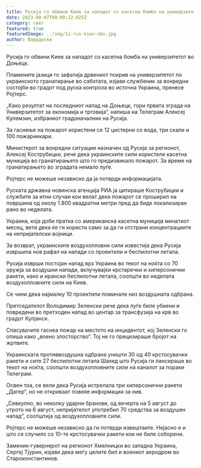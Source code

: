 ```yaml
---
title: Русија го обвини Киев за нападот со касетна бомба на универзитетот во Доњецк
date: 2023-08-07T09:00:22.025Z
category: свет
featured: true
featuredImage: ../img/11-rus-kiev-obv.jpg
author: Вардарски
---
```

Русија го обвини Киев за нападот со касетна бомба на универзитетот во Доњецк.

Пламените јазици го зафатија дрвениот покрив на универзитетот по украинското гранатирање во саботата, изјави службеник за вонредни состојби во градот под руска контрола во источна Украина, пренесе Ројтерс.

„Како резултат на последниот напад на Доњецк, гори првата зграда на Универзитетот за економија и трговија“, напиша на Телеграм Алексеј Кулемзин, избраниот градоначалник на Русија.

За гаснење на пожарот користени се 12 цистерни со вода, три скали и 100 пожарникари.

Министерот за вонредни ситуации назначен од Русија за регионот, Алексеј Кострубицки, рече дека украинските сили користеле касетна муниција во гранатирањето што го предизвикало пожарот. За време на гранатирањето во зградата немало луѓе.

Ројтерс не можеше независно да ја потврди информацијата.

Руската државна новинска агенција РИА ја цитираше Кострубицки и службите за итни случаи кои велат дека пожарот се проширил на површина од околу 1.800 квадратни метри пред да биде локализиран рано во неделата.

Украина, која доби пратка со американска касетна муниција минатиот месец, вети дека ќе ги користи само за да ги отстрани концентрациите на непријателски војници.

За возврат, украинските воздухопловни сили известија дека Русија извршила нов рафал на напади со проектили и беспилотни летала.

Русија изврши постојан напад врз Украина во текот на ноќта со 70 оружја за воздушни напади, вклучувајќи крстаречки и хиперсонични ракети, како и ирански беспилотни летала, соопшти во неделата воздухопловните сили на Киев.

Се чини дека најмалку 10 проектили поминале низ воздушната одбрана.

Претседателот Володимир Зеленски рече дека луѓе биле убиени и повредени во претходен напад во центар за трансфузија на крв во градот Купјанск.

Спасувачите гаснеа пожар на местото на инцидентот, кој Зеленски го опиша како „воено злосторство“. Тој не го прецизираше бројот на жртвите.

Украинската противвоздушна одбрана уништи 30 од 40 крстосувачки ракети и сите 27 беспилотни летала Шахед што Русија ги лансираше во текот на ноќта, соопшти воздухопловните сили на каналот за пораки Телеграм.

Освен тоа, се вели дека Русија истрелала три хиперсонични ракети „Дагер“, но не откриваат повеќе информации за нив.

„Севкупно, во неколку ударни бранови, од вечерта на 5 август до утрото на 6 август, непријателот употребил 70 средства за воздушен напад“, соопштија од воздухопловните сили.

Ројтерс не можеше независно да ги потврди извештаите. Нејасно е и што се случило со 10-те крстосувачки ракети кои не биле соборени.

Заменик-гувернерот на регионот Хмелницки во западна Украина, Сергеј Тјурин, изјави дека меѓу целите бил и воениот аеродром во Староконстантинов.